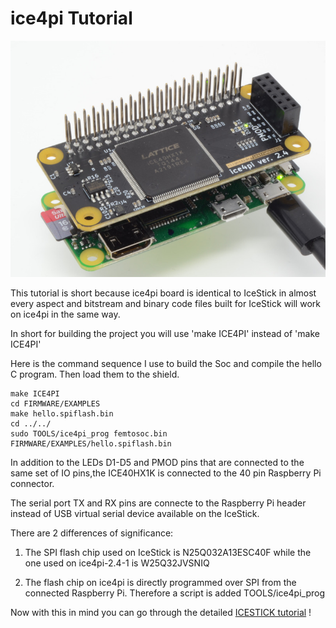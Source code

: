 ice4pi Tutorial
=================

![](Images/ice4pi.jpg)

This tutorial is short because ice4pi board is identical
to IceStick in almost every aspect and bitstream
and binary code files built for IceStick will work on ice4pi
in the same way.

In short for building the project you will use 'make ICE4PI'
instead of 'make ICE4PI'


Here is the command sequence I use to build the Soc
and compile the hello C program. Then load them
to the shield.

```
make ICE4PI
cd FIRMWARE/EXAMPLES
make hello.spiflash.bin
cd ../../
sudo TOOLS/ice4pi_prog femtosoc.bin FIRMWARE/EXAMPLES/hello.spiflash.bin
```

In addition to the LEDs D1-D5 and PMOD pins that are connected to the same
set of IO pins,the ICE40HX1K is connected to the 40 pin Raspberry
Pi connector.

The serial port TX and RX pins are connecte to the Raspberry Pi header
instead of USB virtual serial device available on the IceStick.

There are 2 differences of significance:

1. The SPI flash chip used on IceStick is N25Q032A13ESC40F while the one used
on ice4pi-2.4-1 is W25Q32JVSNIQ

2. The flash chip on ice4pi is directly programmed over SPI from the connected
Raspberry Pi. Therefore a script is added TOOLS/ice4pi_prog


Now with this in mind you can go through the detailed [ICESTICK tutorial](ICESTICK.md) !
